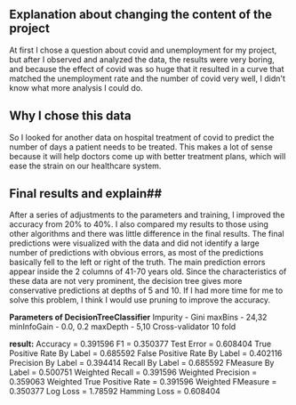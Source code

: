 ## Explanation about changing the content of the project ##
At first I chose a question about covid and unemployment for my project, but after I observed and analyzed the data, the results were very boring, and because the effect of covid was so huge that it resulted in a curve that matched the unemployment rate and the number of covid very well, I didn't know what more analysis I could do.

## Why I chose this data ##
So I looked for another data on hospital treatment of covid to predict the number of days a patient needs to be treated. This makes a lot of sense because it will help doctors come up with better treatment plans, which will ease the strain on our healthcare system.

## Final results and explain##
After a series of adjustments to the parameters and training, I improved the accuracy from 20% to 40%. I also compared my results to those using other algorithms and there was little difference in the final results. The final predictions were visualized with the data and did not identify a large number of predictions with obvious errors, as most of the predictions basically fell to the left or right of the truth. The main prediction errors appear inside the 2 columns of 41-70 years old. Since the characteristics of these data are not very prominent, the decision tree gives more conservative predictions at depths of 5 and 10. If I had more time for me to solve this problem, I think I would use pruning to improve the accuracy.

**Parameters of DecisionTreeClassifier**
Impurity - Gini
maxBins - 24,32
minInfoGain - 0.0, 0.2
maxDepth - 5,10
Cross-validator 10 fold


**result:**
	Accuracy = 0.391596 
	F1 = 0.350377 
	Test Error = 0.608404 
	True Positive Rate By Label = 0.685592 
	False Positive Rate By Label = 0.402116 
	Precision By Label = 0.394414 
	Recall By Label = 0.685592 
	FMeasure By Label = 0.500751 
	Weighted Recall = 0.391596 
	Weighted Precision = 0.359063 
	Weighted True Positive Rate = 0.391596 
	Weighted FMeasure = 0.350377 
	Log Loss = 1.78592 
	Hamming Loss = 0.608404 